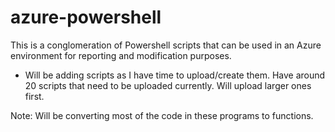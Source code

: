 # azure-powershell
This is a conglomeration of Powershell scripts that can be used in an Azure environment for reporting and modification purposes.
- Will be adding scripts as I have time to upload/create them. Have around 20 scripts that need to be uploaded currently. Will upload larger ones first.

Note: Will be converting most of the code in these programs to functions.
